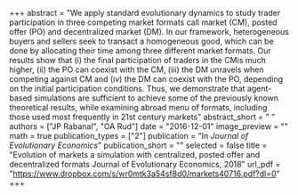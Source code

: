 +++
abstract = "We apply standard evolutionary dynamics to study trader participation in three competing market formats call market (CM), posted offer (PO) and decentralized market (DM). In our framework, heterogeneous buyers and sellers seek to transact a homogeneous good, which can be done by allocating their time among three different market formats.  Our results show that (i) the final participation of traders in the CMis much higher, (ii) the PO can coexist with the CM, (iii) the DM unravels when competing against CM and (iv) the DM can coexist with the PO, depending on the initial participation conditions. Thus, we demonstrate that agent-based simulations are sufficient to achieve some of the previously known theoretical results, while examining abroad menu of formats, including those used most frequently in 21st century markets"
abstract_short = " "
authors = ["JP Rabanal", "OA Rud"]
date = "2016-12-01"
image_preview = ""
math = true
publication_types = ["2"]
publication = "In *Journal of Evolutionary Economics*"
publication_short = ""
selected = false
title = "Evolution of markets a simulation with centralized, posted offer and decentralized formats Journal of Evolutionary Economics, 2018"
url_pdf = "https://www.dropbox.com/s/wr0mtk3a54sf8d0/markets40716.pdf?dl=0"
+++
